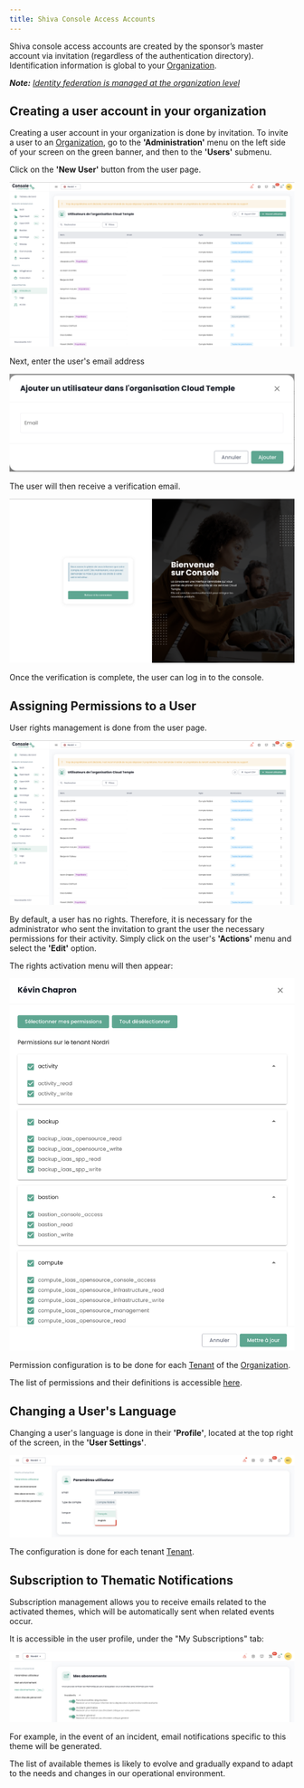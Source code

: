 ```yaml
---
title: Shiva Console Access Accounts
---
```


Shiva console access accounts are created by the sponsor’s master account via invitation (regardless of the authentication directory).
Identification information is global to your [Organization](organisations.md).

*__Note:__ [Identity federation is managed at the organization level](organisations.md#mecanismes-dauthentification)*

## Creating a user account in your organization

Creating a user account in your organization is done by invitation. To invite a user to an [Organization](organisations.md), go to the __'Administration'__ menu on the left side of your screen on the green banner, and then to the __'Users'__ submenu.

Click on the __'New User'__ button from the user page.

![](images/shiva_onboard_003.png)

Next, enter the user's email address

![](images/shiva_onboard_004.png)

The user will then receive a verification email.

![](images/shiva_onboard_001.png)

Once the verification is complete, the user can log in to the console.

## Assigning Permissions to a User

User rights management is done from the user page.

![](images/shiva_onboard_003.png)

By default, a user has no rights. Therefore, it is necessary for the administrator who sent the invitation to grant the user the necessary permissions for their activity. Simply click on the user's __'Actions'__ menu and select the __'Edit'__ option.

The rights activation menu will then appear:

![](images/shiva_onboard_005.png)

Permission configuration is to be done for each [Tenant](tenants.md) of the [Organization](organisations.md).

The list of permissions and their definitions is accessible [here](permissions.md).

## Changing a User's Language
Changing a user's language is done in their __'Profile'__, located at the top right of the screen, in the __'User Settings'__.

![](images/shiva_profil_006.png)

The configuration is done for each tenant [Tenant](tenants.md).

## Subscription to Thematic Notifications

Subscription management allows you to receive emails related to the activated themes, which will be automatically sent when related events occur.

It is accessible in the user profile, under the "My Subscriptions" tab:

![](images/shiva_profil_007.png)

For example, in the event of an incident, email notifications specific to this theme will be generated.

The list of available themes is likely to evolve and gradually expand to adapt to the needs and changes in our operational environment.